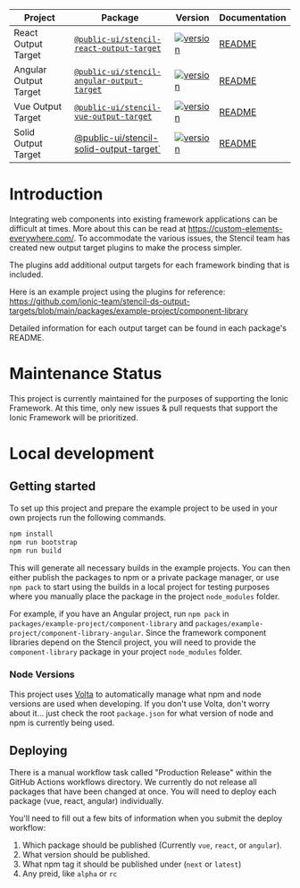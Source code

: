 | Project               | Package                                                                                          | Version                                                                                                                                            | Documentation                                        |
| --------------------- | ------------------------------------------------------------------------------------------------ | -------------------------------------------------------------------------------------------------------------------------------------------------- | ---------------------------------------------------- |
| React Output Target   | [`@public-ui/stencil-react-output-target`](https://www.npmjs.com/package/@public-ui/stencil-react-output-target)     | [![version](https://img.shields.io/npm/v/@public-ui/stencil-react-output-target/latest.svg)](https://www.npmjs.com/package/@public-ui/stencil-react-output-target)     | [README](./packages/react-output-target/README.md)   |
| Angular Output Target | [`@public-ui/stencil-angular-output-target`](https://www.npmjs.com/package/@public-ui/stencil-angular-output-target) | [![version](https://img.shields.io/npm/v/@public-ui/stencil-angular-output-target/latest.svg)](https://www.npmjs.com/package/@public-ui/stencil-angular-output-target) | [README](./packages/angular-output-target/README.md) |
| Vue Output Target     | [`@public-ui/stencil-vue-output-target`](https://www.npmjs.com/package/@public-ui/stencil-vue-output-target)         | [![version](https://img.shields.io/npm/v/@public-ui/stencil-vue-output-target/latest.svg)](https://www.npmjs.com/package/@public-ui/stencil-vue-output-target)         | [README](./packages/vue-output-target/README.md)     |
| Solid Output Target     | [@public-ui/stencil-solid-output-target`](https://www.npmjs.com/package/@public-ui/stencil-solid-output-target)         | [![version](https://img.shields.io/npm/v/@public-ui/stencil-solid-output-target/latest.svg)](https://www.npmjs.com/package/@public-ui/stencil-solid-output-target)         | [README](./packages/solid-output-target/README.md)     |

# Introduction

Integrating web components into existing framework applications can be difficult at times. More about this can be read at https://custom-elements-everywhere.com/.
To accommodate the various issues, the Stencil team has created new output target plugins to make the process simpler.

The plugins add additional output targets for each framework binding that is included.

Here is an example project using the plugins for reference: https://github.com/ionic-team/stencil-ds-output-targets/blob/main/packages/example-project/component-library

Detailed information for each output target can be found in each package's README.

# Maintenance Status

This project is currently maintained for the purposes of supporting the Ionic Framework.
At this time, only new issues & pull requests that support the Ionic Framework will be prioritized.

# Local development

## Getting started

To set up this project and prepare the example project to be used in your own projects run the following commands.

```bash
npm install
npm run bootstrap
npm run build
```

This will generate all necessary builds in the example projects. You can then either publish the packages to npm or a private package manager, or use `npm pack` to start using the builds in a local project for testing purposes where you manually place the package in the project `node_modules` folder.

For example, if you have an Angular project, run `npm pack` in `packages/example-project/component-library` and `packages/example-project/component-library-angular`. Since the framework component libraries depend on the Stencil project, you will need to provide the `component-library` package in your project `node_modules` folder.

### Node Versions

This project uses [Volta](https://volta.sh/) to automatically manage what npm and node versions are used when developing. If you don't use Volta, don't worry about it... just check the root `package.json` for what version of node and npm is currently being used.

## Deploying

There is a manual workflow task called "Production Release" within the GitHub Actions workflows directory. We currently do not release all packages that have been changed at once. You will need to deploy each package (vue, react, angular) individually.

You'll need to fill out a few bits of information when you submit the deploy workflow:
1. Which package should be published (Currently `vue`, `react`, or `angular`).
2. What version should be published.
3. What npm tag it should be published under (`next` or `latest`)
4. Any preid, like `alpha` or `rc`

